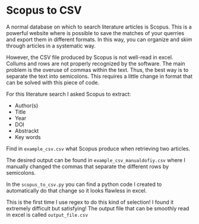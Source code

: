 # Scopus to CSV

A normal database on which to search literature articles is Scopus. This is a powerful website where is possible to save the matches of your querries and export them in different formats. In this way, you can organize and skim through articles in a systematic way.

However, the CSV file produced by Scopus is not well-read in excel. Collums and rows are not properly recognized by the software. The main problem is the overuse of commas within the text. Thus, the best way is to separate the text into semicolons. This requires a little change in format that can be solved with this piece of code.

For this literature search I asked Scopus to extract:

* Author(s)
* Title
* Year
* DOI
* Abstrackt
* Key words

Find in ```example_csv.csv``` what Scopus produce when retrieving two articles.

The desired output can be found in ```example_csv_manualdofiy.csv``` where I manually changed the commas that separate the different rows by semicolons.

In the ```scopus_to_csv.py``` you can find a python code I created to automatically do that change so it looks flawless in excel.

This is the first time I use regex to do this kind of selection! I found it extremely difficult but satisfying! The output file that can be smoothly read in excel is called ```output_file.csv```